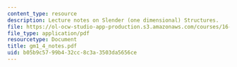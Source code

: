 ```yaml
---
content_type: resource
description: Lecture notes on Slender (one dimensional) Structures.
file: https://ol-ocw-studio-app-production.s3.amazonaws.com/courses/16-01-unified-engineering-i-ii-iii-iv-fall-2005-spring-2006/b05b9c5799b432cc8c3a3503da5656ce_gm1_4_notes.pdf
file_type: application/pdf
resourcetype: Document
title: gm1_4_notes.pdf
uid: b05b9c57-99b4-32cc-8c3a-3503da5656ce
---
```

